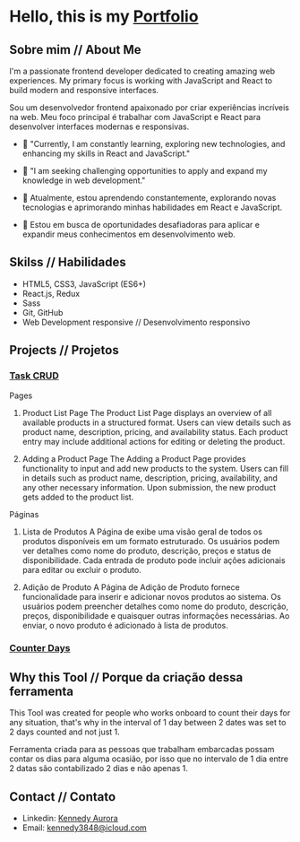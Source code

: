 # Hello, this is my [Portfolio](https://kennedyaurora-portfolio.netlify.app/)

## Sobre mim // About Me
I'm a passionate frontend developer dedicated to creating amazing web experiences. My primary focus is working with JavaScript and React to build modern and responsive interfaces.

Sou um desenvolvedor frontend apaixonado por criar experiências incríveis na web. Meu foco principal é trabalhar com JavaScript e React para desenvolver interfaces modernas e responsivas.

- 🌱 "Currently, I am constantly learning, exploring new technologies, and enhancing my skills in React and JavaScript."
- 💼 "I am seeking challenging opportunities to apply and expand my knowledge in web development."

- 🌱 Atualmente, estou aprendendo constantemente, explorando novas tecnologias e aprimorando minhas habilidades em React e JavaScript.  
- 💼 Estou em busca de oportunidades desafiadoras para aplicar e expandir meus conhecimentos em desenvolvimento web.



## Skilss // Habilidades
- HTML5, CSS3, JavaScript (ES6+)
- React.js, Redux
- Sass
- Git, GitHub
- Web Development responsive // Desenvolvimento responsivo

## Projects // Projetos

### [Task CRUD](https://crud-scandiweb.000webhostapp.com/)
Pages
1. Product List Page
The Product List Page displays an overview of all available products in a structured format. Users can view details such as product name, description, pricing, and availability status. Each product entry may include additional actions for editing or deleting the product.

2. Adding a Product Page
The Adding a Product Page provides functionality to input and add new products to the system. Users can fill in details such as product name, description, pricing, availability, and any other necessary information. Upon submission, the new product gets added to the product list.


Páginas
1.  Lista de Produtos
A Página de exibe uma visão geral de todos os produtos disponíveis em um formato estruturado. Os usuários podem ver detalhes como nome do produto, descrição, preços e status de disponibilidade. Cada entrada de produto pode incluir ações adicionais para editar ou excluir o produto.

3. Adição de Produto
A Página de Adição de Produto fornece funcionalidade para inserir e adicionar novos produtos ao sistema. Os usuários podem preencher detalhes como nome do produto, descrição, preços, disponibilidade e quaisquer outras informações necessárias. Ao enviar, o novo produto é adicionado à lista de produtos.


### [Counter Days](https://calc-dias.netlify.app/)
## Why this Tool // Porque da criação dessa ferramenta

This Tool was created for people who works onboard to count their days for any situation, that's why in the interval of 1 day between 2 dates was set to 2 days counted and not just 1.

Ferramenta criada para as pessoas que trabalham embarcadas possam contar os dias para alguma ocasião, por isso que no intervalo de 1 dia entre 2 datas são contabilizado 2 dias e não apenas 1.

## Contact // Contato
- Linkedin: [Kennedy Aurora](https://www.linkedin.com/in/kennedy-aurora-4906051b8)
- Email: kennedy3848@icloud.com

